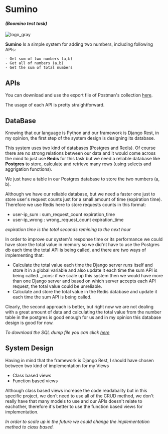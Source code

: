 # **Sumino** 
#### _(Boomino test task)_

![logo_gray](https://github.com/maripillon/Sumino/blob/master/logo/cover1.png?raw=true)

**Sumino** Is a simple system for adding two numbers, including following APIs:

    - Get sum of two numbers (a,b)
    - Get all of numbers (a,b)
    - Get the sum of total numbers


## APIs

You can download and use the export file of Postman's collection [here](https://github.com/maripillon/Sumino/tree/master/postman).

The usage of each API is pretty straightforward. 

## DataBase

Knowing that our language is Python and our framework is Django Rest, in my opinion, the first step of the system design is designing its database.

This system uses two kind of databases (Postgres and Redis). Of course there are no strong relations between our data and it would come across the mind to just use **Redis** for this task but we need a reliable database like **Postgres** to store, calculate and retrieve many rows (using selects and aggrigation functions).

We just have a table in our Postgres database to store the two numbers (a, b).

Although we have our reliable database, but we need a faster one just to store user's request counts just for a small amount of time (expiration time).
Therefore we use Redis here to store requests counts in this format:
- user-ip_sum : sum_request_count expiration_time
- user-ip_wrong : wrong_request_count expiration_time

_expiration time is the total seconds remining to the next hour_

In order to improve our system's response time or its performance we could have store the total value in memory so we did'nt have to use the Postgres db each time the total API is being called, and there are two ways of implementing that:
+ Calculate the total value each time the Django server runs itself and store it in a global variable and also update it each time the sum API is being called.
    _cons: if we scale up this system then we would have more than one Django server and based on which server accepts each API request, the total value could be unreliable.
+ Calculate and store the total value in the Redis database and update it each time the sum API is being called.

Clearly, the second approach is better, but right now we are not dealing with a great amount of data and calculating the total value from the number table in the postgres is good enough for us and in my opinion this database design is good for now.

_To download the SQL dump file you can click [here](https://github.com/maripillon/Sumino/tree/master/db%20dump)_ 


## System Design

Having in mind that the framework is Django Rest, I should have chosen between two kind of implementation for my Views
- Class based views
- Function based views

Although class based views increase the code readabality but in this specific project, we don't need to use all of the CRUD method, we don't really have that many models to use and our APIs doesn't relate to eachother, therefore it's better to use the function based views for implementation.

_In order to scale up in the future we could change the implementation method to class based._









